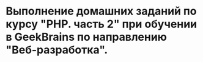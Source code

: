 # Выполнение домашних заданий по курсу "PHP. часть 2" при обучении в GeekBrains по направлению "Веб-разработка".
